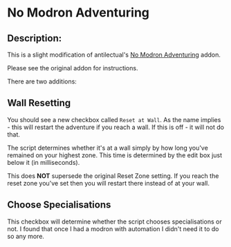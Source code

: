 # No Modron Adventuring
## Description:
This is a slight modification of antilectual's [No Modron Adventuring](https://github.com/antilectual/IC_Addons/tree/main/IC_Addons/IC_NoModronAdventuring_Extra) addon.

Please see the original addon for instructions.

There are two additions:

## Wall Resetting

You should see a new checkbox called `Reset at Wall`. As the name implies - this will restart the adventure if you reach a wall. If this is off - it will not do that.

The script determines whether it's at a wall simply by how long you've remained on your highest zone. This time is determined by the edit box just below it (in milliseconds).

This does **NOT** supersede the original Reset Zone setting. If you reach the reset zone you've set then you will restart there instead of at your wall.

## Choose Specialisations

This checkbox will determine whether the script chooses specialisations or not. I found that once I had a modron with automation I didn't need it to do so any more.